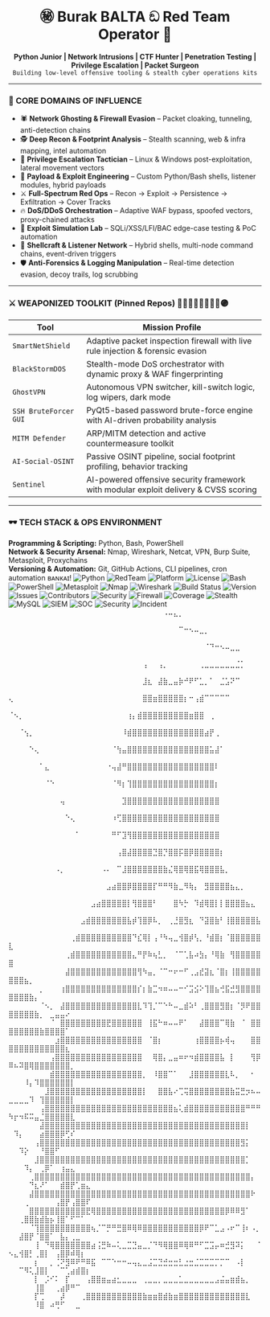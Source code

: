 ⠀⠀⠀⠀⠀⠀<h1 align="center"> ㊙  Burak BALTA ඞ Red Team Operator 🥋 </h1>               
<p align="center">
<b>Python Junior | Network Intrusions | CTF Hunter | Penetration Testing | Privilege Escalation | Packet Surgeon</b><br>
<code>Building low-level offensive tooling & stealth cyber operations kits</code>
</p>

--- 
### 🧠 CORE DOMAINS OF INFLUENCE
- 🕷️ **Network Ghosting & Firewall Evasion** – Packet cloaking, tunneling, anti-detection chains  
- 🕵️ **Deep Recon & Footprint Analysis** – Stealth scanning, web & infra mapping, intel automation  
- 🚪 **Privilege Escalation Tactician** – Linux & Windows post-exploitation, lateral movement vectors  
- 🧰 **Payload & Exploit Engineering** – Custom Python/Bash shells, listener modules, hybrid payloads  
- ⚔️ **Full-Spectrum Red Ops** – Recon → Exploit → Persistence → Exfiltration → Cover Tracks  
- 🔥 **DoS/DDoS Orchestration** – Adaptive WAF bypass, spoofed vectors, proxy-chained attacks  
- 🧪 **Exploit Simulation Lab** – SQLi/XSS/LFI/BAC edge-case testing & PoC automation  
- 🐚 **Shellcraft & Listener Network** – Hybrid shells, multi-node command chains, event-driven triggers  
- 🛡️ **Anti-Forensics & Logging Manipulation** – Real-time detection evasion, decoy trails, log scrubbing  

---

### ⚔️ WEAPONIZED TOOLKIT (Pinned Repos) 🔵🤞🏻🔴🤌🏻🫴🏻🟣

| Tool | Mission Profile |
|------|----------------|
| `SmartNetShield` | Adaptive packet inspection firewall with live rule injection & forensic evasion |
| `BlackStormDOS` | Stealth-mode DoS orchestrator with dynamic proxy & WAF fingerprinting |
| `GhostVPN` | Autonomous VPN switcher, kill-switch logic, log wipers, dark mode |
| `SSH BruteForcer GUI` | PyQt5-based password brute-force engine with AI-driven probability analysis |
| `MITM Defender` | ARP/MITM detection and active countermeasure toolkit |
| `AI-Social-OSINT` | Passive OSINT pipeline, social footprint profiling, behavior tracking |
| `Sentinel` | AI-powered offensive security framework with modular exploit delivery & CVSS scoring |

---

### 🕶️ TECH STACK & OPS ENVIRONMENT

**Programming & Scripting:** Python, Bash, PowerShell  
**Network & Security Arsenal:** Nmap, Wireshark, Netcat, VPN, Burp Suite, Metasploit, Proxychains  
**Versioning & Automation:** Git, GitHub Actions, CLI pipelines, cron automation 
ʙᴀɴᴋᴀɪ!
![Python](https://img.shields.io/badge/python-3.10-blue?logo=python&style=flat)
![RedTeam](https://img.shields.io/badge/type-red--team-critical?style=flat)
![Platform](https://img.shields.io/badge/platform-linux%20%7C%20windows-informational?style=flat)
![License](https://img.shields.io/badge/license-MIT-green)
![Bash](https://img.shields.io/badge/bash-4.4-555?style=flat&logo=gnu-bash)
![PowerShell](https://img.shields.io/badge/PowerShell-7.3-0078D7?style=flat&logo=powershell)
![Metasploit](https://img.shields.io/badge/Metasploit-framework-ff69b4?style=flat&logo=metasploit)
![Nmap](https://img.shields.io/badge/Nmap-network-red?style=flat&logo=nmap)
![Wireshark](https://img.shields.io/badge/Wireshark-network-0099ff?style=flat&logo=wireshark)
![Build Status](https://img.shields.io/github/actions/workflow/status/octocat/Hello-World/ci.yml?style=flat)
![Version](https://img.shields.io/badge/version-1.0.0-blue?style=flat)
![Issues](https://img.shields.io/badge/issues-open-yellow?style=flat)
![Contributors](https://img.shields.io/badge/contributors-active-brightgreen?style=flat)
![Security](https://img.shields.io/badge/security-high-red?style=flat)
![Firewall](https://img.shields.io/badge/firewall-active-green?style=flat)
![Coverage](https://img.shields.io/badge/coverage-95%25-brightgreen?style=flat)
![Stealth](https://img.shields.io/badge/stealth-activated-darkgreen?style=flat)
![MySQL](https://img.shields.io/badge/MySQL-database-4479A1?style=flat&logo=mysql)
![SIEM](https://img.shields.io/badge/SIEM-Operational-blue?style=flat)
![SOC](https://img.shields.io/badge/SOC-Active-green?style=flat)
![Security](https://img.shields.io/badge/security-monitoring-red?style=flat)
![Incident](https://img.shields.io/badge/incident-response-yellow?style=flat)
⠀⠀⠀⠀⠀⠀⠀⠀⠀⠀⠀⠀⠀⠀⠀⠀⠀⠀⠀⠀⠀⠀⠀⠀⠀⠀⠀⠀⠀⠀⠠⠤⣄⡀⠀⠀⠀⠀⠀⠀⠀⠀⠀⠀⠀⠀⠀⠀⠀⠀⠀⠀⠀⠀⠀⠀⠀⠀⠀⠀⠀⠀⠀⠀⠀
⠀⠀⠀⠀⠀⠀⠀⠀⠀⠀⠀⠀⠀⠀⠀⠀⠀⠀⠀⠀⠀⠀⠀⠀⠀⠀⠀⠀⠀⠀⠀⠀⠀⠉⠒⠢⠤⣀⡀⠀⠀⠀⠀⠀⠀⠀⠀⠀⠀⠀⠀⠀⠀⠀⠀⠀⠀⠀⠀⠀⠀⠀⠀⠀⠀
⠀⠀⠀⠀⠀⠀⠀⠀⠀⠀⠀⠀⠀⠀⠀⠀⠀⠀⠀⠀⠀⠀⠀⠀⠀⠀⠀⠀⠀⠀⠀⠀⠀⠀⠀⠀⠀⠀⠈⠙⠒⠢⠤⣀⣀⠀⠀⠀⠀⠀⠀⠀⠀⠀⠀⠀⠀⠀⠀⠀⠀⠀⠀⠀⠀
⠀⠀⠀⠀⠀⠀⠀⠀⠀⠀⠀⠀⠀⠀⠀⠀⠀⠀⠀⠀⠀⠀⠀⠀⠀⠀⢠⠀⠀⢠⡀⠀⠀⠀⠀⠀⠀⢀⣀⣀⣀⣀⣀⣀⣈⡁⠀⠀⠀⠀⠀⠀⠀⠀⠀⠀⠀⠀⠀⠀⠀⠀⠀⠀⠀
⠀⠀⠀⠀⠀⠀⠀⠀⠀⠀⠀⠀⠀⠀⠀⠀⠀⠀⠀⠀⠀⠀⠀⠀⠀⠀⣸⣆⠀⣼⣷⣀⣤⡷⠚⠟⠋⣁⡀⠁⠀⣈⣡⠝⠉⠀⠀⠀⠀⠀⠀⠀⠀⠀⠀⠀⠀⠀⠀⠀⠀⠀⠀⠀⠀
⢄⠀⠀⠀⠀⠀⠀⠀⠀⠀⠀⠀⠀⠀⠀⠀⠀⠀⠀⠀⠀⠀⠀⠀⠀⠀⣿⣿⣶⣿⣿⣿⣿⣿⡆⠒⢠⣾⠉⠉⠉⠉⠉⠀⠀⠀⠀⠀⠀⠀⠀⠀⠀⠀⠀⠀⠀⠀⠀⠀⠀⠀⠀⠀⠀
⠈⠢⡀⠀⠀⠀⠀⠀⠀⠀⠀⠀⠀⠀⠀⠀⠀⠀⠀⠀⠀⠀⠀⢰⡄⣾⣿⣿⣿⣿⣿⣿⣿⣿⣿⣶⣿⣿⠀⢀⠀⠀⠀⠀⠀⠀⠀⠀⠀⠀⠀⠀⠀⠀⠀⠀⠀⠀⠀⠀⠀⠀⠀⠀⠀
⠀⠀⠈⢢⡀⠀⠀⠀⠀⠀⠀⠀⠀⠀⠀⠀⠀⠀⠀⠀⠀⠀⠸⣾⣿⣿⣿⣿⣿⣿⣿⣿⣿⣿⣿⣿⣿⣿⣴⡟⢀⠀⠀⠀⠀⠀⠀⠀⠀⠀⠀⠀⠀⠀⠀⠀⠀⠀⠀⠀⠀⠀⠀⠀⠀
⠀⠀⠀⠀⠑⢄⠀⠀⠀⠀⠀⠀⠀⠀⠀⠀⠀⠀⠀⠀⠈⢳⣤⣿⣿⣿⣿⣿⣿⣿⣿⣿⣿⣿⣿⣿⣿⣿⣿⣥⣼⠁⠀⠀⠀⠀⠀⠀⠀⠀⠀⠀⠀⠀⠀⠀⠀⠀⠀⠀⠀⠀⠀⠀⠀
⠀⠀⠀⠀⠀⠀⠁⣄⠀⠀⠀⠀⠀⠀⠀⠀⠀⠀⠀⠐⢤⣼⠛⣿⣿⣿⣿⣿⣿⣿⣿⣿⣿⣿⣿⣿⣿⣿⣿⣿⠇⠀⠀⠀⠀⠀⠀⠀⠀⠀⠀⠀⠀⠀⠀⠀⠀⠀⠀⠀⠀⠀⠀⠀⠀
⠀⠀⠀⠀⠀⠀⠀⠈⠑⠀⠀⠀⠀⠀⠀⠀⠀⠀⠀⠀⠈⠻⡆⢹⣿⣿⣿⣿⣿⣿⣿⣿⣿⣿⣿⣿⣿⣿⣿⣿⡆⠀⠀⠀⠀⠀⠀⠀⠀⠀⠀⠀⠀⠀⠀⠀⠀⠀⠀⠀⠀⠀⠀⠀⠀
⠀⠀⠀⠀⠀⠀⠀⠀⠀⠀⢤⠀⠀⠀⠀⠀⠀⠀⠀⠀⠀⠀⣹⣿⣿⣿⣿⣿⣿⣿⣿⣿⣿⣿⣿⣿⣿⣿⣿⣿⣿⠀⠀⠀⠀⠀⠀⠀⠀⠀⠀⠀⠀⠀⠀⠀⠀⠀⠀⠀⠀⠀⠀⠀⠀
⠀⠀⠀⠀⠀⠀⠀⠀⠀⠀⠀⠑⢄⠀⠀⠀⠀⠀⠀⠀⠰⢋⣿⣿⣿⣿⣿⣿⣿⣿⣿⣿⣿⣿⣿⣿⣿⣿⣿⣿⣿⠀⠀⠀⠀⠀⠀⠀⠀⠀⠀⠀⠀⠀⠀⠀⠀⠀⠀⠀⠀⠀⠀⠀⠀
⠀⠀⠀⠀⠀⠀⠀⠀⠀⠀⠀⠀⠀⠁⠀⠀⠀⠀⠀⠀⠛⠋⣹⢻⣿⣿⣿⣿⣿⣿⣿⣿⣿⣿⣿⣿⣿⣿⣿⣿⣿⠀⠀⠀⠀⠀⠀⠀⠀⠀⠀⠀⠀⠀⠀⠀⠀⠀⠀⠀⠀⠀⠀⠀⠀
⠀⠀⠀⠀⠀⠀⠀⠀⠀⠀⠀⠀⠀⠀⠀⠀⠀⠀⠀⠀⠀⢠⣿⣼⣿⣿⣿⣿⣙⣿⡙⣿⣿⡯⣿⡿⣿⣿⣿⣿⣿⡆⠀⠀⠀⠀⠀⠀⠀⠀⠀⠀⠀⠀⠀⠀⠀⠀⠀⠀⠀⠀⠀⠀⠀
⠀⠀⠀⠀⠀⠀⠀⠀⠀⠠⡀⠀⠀⠀⠀⠀⠀⠀⠠⠄⠀⠉⣸⣿⣿⣿⣿⣿⣿⣿⣷⣌⢿⣿⢿⣿⣯⢿⣿⣿⣿⣧⡀⠀⠀⠀⠀⠀⠀⠀⠀⠀⠀⠀⠀⠀⠀⠀⠀⠀⠀⠀⠀⠀⠀
⠀⠀⠀⠀⠀⠀⠀⠀⠀⠀⠀⠀⠀⠀⠀⠀⠀⠀⠀⣠⣴⣿⣿⡿⣿⣿⣿⣿⡏⠛⠛⠻⣷⣀⠻⢷⡄⠀⣻⣿⣿⣿⣿⣦⣄⡀⠀⠀⠀⠀⠀⠀⠀⠀⠀⠀⠀⠀⠀⠀⠀⠀⠀⠀⠀
⠀⠀⠀⠀⠀⠀⠀⠀⠀⠀⠀⠀⠀⠀⠀⠀⣠⣴⣿⣿⣿⣿⣿⡇⢻⣿⣿⣿⠃⠀⠀⠀⣿⠳⡓⠀⠹⣾⢿⣿⡇⡇⣿⣿⣿⣿⣦⣄⠀⠀⠀⠀⠀⠀⠀⠀⠀⠀⠀⠀⠀⠀⠀⠀⠀
⠀⠀⠀⠀⠀⠀⠀⠀⠀⠀⠀⠀⠀⠀⣠⣾⣿⣿⣿⣿⣿⣿⣿⣧⡾⢹⣿⡿⠧⡀⠀⢀⣘⣿⣻⣆⠀⠙⣽⣿⣷⠃⢸⣿⣿⣿⣿⣿⣧⠀⠀⠀⠀⠀⠀⠀⠀⠀⠀⠀⠀⠀⠀⠀⠀
⠀⠀⠀⠀⠀⠀⠀⠀⠀⠀⠀⠀⢀⣾⣿⣿⣿⣿⣿⣿⣿⣿⣿⣿⠙⣎⢿⡇⢠⠘⠳⢤⣀⢺⣿⡾⢣⡀⠘⣾⣿⡆⠈⣿⣿⣿⣿⣿⣿⣇⠀⠀⠀⠀⠀⠀⠀⠀⠀⠀⠀⠀⠀⠀⠀
⠀⠀⠀⠀⠀⠀⠀⠀⠀⠀⠀⢀⣾⣿⣿⣿⣿⣿⣿⣿⣿⣿⣿⣿⣄⠛⡟⠷⢦⣃⡀⠀⠈⠉⢁⣧⠴⣳⡄⠘⢿⣷⠀⢻⣿⣿⣿⣿⣿⣿⠀⠀⠀⠀⠀⠀⠀⠀⠀⠀⠀⠀⠀⠀⠀
⠀⠀⠀⠀⠀⠀⠀⠀⠀⠀⠀⣼⣿⣿⣿⣿⣿⣿⣿⣿⣿⣿⣿⣿⣿⢻⠳⣤⡀⠈⠉⠒⠖⠒⠋⢀⣠⣞⣽⣆⠈⣿⡆⢸⣿⣿⣿⣿⣿⣿⣿⣿⣦⡀⠀⠀⠀⠀⠀⠀⠀⠀⠀⠀⠀
⠀⠀⠀⠀⠀⠀⡀⠀⠀⠀⢰⣿⣿⣿⣿⣿⣿⣿⣿⣿⣿⣿⣿⣿⣿⡎⡆⣷⣉⠲⠶⠤⠤⠒⠊⣩⣪⠕⢹⣿⣦⢚⣯⣚⣻⣿⣿⣿⣿⣿⣿⣿⣿⣷⡄⠀⠀⠀⠀⠀⠀⠀⠀⠀⠀
⠀⠀⠀⠀⠀⠀⠈⠢⡀⠀⣼⣿⣿⣿⣿⣿⣿⣿⣿⣿⣿⣿⣿⣿⣿⣇⠹⢹⡈⠉⠑⠓⠤⣀⣾⠵⠃⢀⣿⣿⣿⣻⣿⡆⠈⡻⠟⣿⣿⣿⣿⣿⣿⣿⣷⡀⠀⣀⣤⣤⠔⠀⠀⠀⠀
⠀⠀⠀⠀⠀⠀⠀⠀⠈⠀⣿⣿⣿⣿⣿⣿⣿⣿⣿⣟⣿⣿⣿⣿⣿⣿⠀⢸⣯⠓⠶⠤⠤⠟⠁⠀⠀⣼⣿⣿⣿⠉⢿⣷⠀⠈⠀⣿⣿⣿⣿⣿⣿⣿⣿⣷⣿⣿⣿⣿⠁⠀⠀⠀⠀
⠀⠀⠀⠀⠀⠀⠀⠀⠀⣰⣿⣿⣿⣿⣿⣿⣿⣿⣿⣿⣿⣿⣿⣿⣿⣿⠀⠈⣿⡆⠀⠀⠀⠀⠀⠀⢰⣿⣿⣿⣿⡦⢾⢤⠀⠀⠀⣿⣿⣿⣿⣿⣿⣿⣿⣿⣿⣿⣿⣿⣆⠀⠀⠀⠀
⠀⠀⠀⠀⠀⠀⠀⠀⢠⣿⣿⣿⣿⣿⣿⣿⣿⣿⣿⣿⣿⣿⣿⣿⣿⣿⠀⠀⢿⣿⡄⣀⣤⠶⠖⠲⣾⣿⣿⣿⣿⣧⠀⡇⠀⠀⠀⢻⡿⠿⠦⠽⣿⢿⣿⣿⣿⣿⣿⣿⣿⡀⠀⠀⠀
⠀⠀⠀⠀⠀⠀⠀⠀⣾⣿⣿⣿⣿⣿⣿⣿⣿⣿⣿⣿⣿⣿⣿⣿⣿⣿⡀⠀⠸⣿⣿⠉⠁⠀⠀⣸⣿⣿⣿⣿⣿⣿⣇⠧⡀⠀⠀⠂⠀⠀⠀⠀⠸⡄⠹⣿⣿⣿⣿⣿⣿⡇⠀⠀⠀
⠀⠀⠀⠀⠀⠀⠀⣸⣿⣿⣿⣿⣿⣿⣿⣿⣿⣿⣿⣿⣿⣿⣿⣿⣿⣿⡇⠀⠀⣿⣿⣧⠔⢉⢭⣿⣿⣿⣿⣿⣿⣿⣿⣷⣭⣛⡲⠦⠤⣀⣀⣀⣀⠹⠀⢹⣿⣿⣿⣿⣿⡇⠀⠀⠀
⠀⠀⠀⠀⠀⠀⢠⣿⣿⣿⣿⣿⣿⣿⣿⣿⣿⣿⣿⣿⣿⣿⣿⣿⣿⣿⣿⣿⣿⣿⣿⣿⣦⢅⣾⣿⣿⣿⣿⣿⣿⣿⣿⣿⣿⣿⠛⠛⠛⠳⡖⠲⠯⠭⣤⣈⣿⣿⣿⣿⣿⣇⠀⠀⠀
⠀⠀⠀⠀⠀⠀⣼⣿⣿⣿⣿⣿⣿⣿⣿⣿⣿⣿⣿⣿⣿⣿⣿⣿⣿⣿⣿⣿⣿⣿⣿⣿⣿⣿⣿⣿⣿⣿⣿⣿⣿⣿⣿⣿⣿⣿⡇⠀⠀⠀⠹⡄⠀⠀⠀⣴⣿⣿⣿⡿⢋⠎⠀⠀⠀
⠀⠀⠀⠀⠀⢠⣿⣿⣿⣿⣿⣿⣿⣿⣿⣿⣿⣿⣿⣿⣿⣿⣿⣿⣿⣿⣿⣿⣿⣿⣿⣿⣿⣿⣿⣿⣿⣿⣿⣿⣿⣿⣿⣿⣿⣻⡅⠀⠀⠀⠀⠹⡕⠀⠀⠘⣿⣿⠋⠀⠀⠀⠀⠀⠀
⠀⠀⠀⠀⠀⣸⣿⣿⣿⣿⣿⣿⣿⣿⣿⣿⣿⣿⣿⣿⣿⣿⣿⣿⣿⣿⣿⣿⣿⣿⣿⣿⣿⣿⣿⣿⣿⣿⣿⣿⣿⣿⣿⣿⣿⣿⡁⠀⠀⠀⠀⠀⠹⡄⠀⢀⡿⠁⠀⢰⣤⣄⠀⠀⠀
⠀⠀⠀⠀⢀⣿⣿⣿⣿⣿⣿⣿⣿⣿⣿⣿⣿⣿⣿⣿⣿⣿⣿⣿⣿⣿⣿⣿⣿⣿⣿⣿⣿⣿⣿⣿⣿⣿⣿⣿⣿⣿⣿⣿⣿⣿⣿⡄⠀⠀⠀⠀⠀⠙⣆⠜⠁⠀⠀⣾⣿⡟⢁⣶⣄
⠀⠀⠀⠀⣼⣿⣿⣿⣿⣿⣿⣿⣿⣿⣿⣿⣿⣿⣿⣿⣿⣿⣿⣿⣿⣿⣿⣿⣿⣿⣿⣿⣿⣿⣿⣿⣿⣿⣿⣿⣿⣿⣿⣿⣿⣿⣿⠗⠀⠀⠀⠀⢀⠀⠀⠀⠀⠀⢠⣿⡟⢠⣿⣿⠏
⠀⠀⠀⠀⣿⣿⣿⣿⣿⣿⣿⣿⣿⣿⣿⣟⢿⣿⣿⣿⣿⣿⣿⣿⣿⣿⣿⣿⣿⣿⣿⣿⣿⣿⣿⣿⣿⣿⣿⣿⣿⣿⡿⠿⠿⣻⠁⠀⠀⠀⠀⢀⣿⣿⣷⣾⣷⡦⢸⣿⠁⠋⠉⠁⠀
⠀⠀⠀⠀⠈⢹⣿⣿⣿⣿⣿⣿⣿⣿⣿⣿⢦⡈⠉⡛⠛⣛⣿⠿⢿⠿⣿⣿⣿⣿⣿⣿⣿⣿⣿⣿⣿⡿⠟⠉⣁⣠⠠⠖⠉⢸⠆⠠⡀⠀⠀⣼⣿⡟⠈⣿⣿⠁⠀⣧⡄⢀⣀⠀⠀
⠀⠀⠀⠀⠀⢸⠀⠙⢿⣿⣿⣿⣿⣿⣿⣿⣴⢨⣛⠷⠤⢅⣀⣉⣙⣤⣀⡈⠙⠻⢿⣿⣿⠿⢿⠿⠛⠋⣉⣩⡤⠶⣚⣻⠽⡅⠀⠀⠈⠢⣄⢺⣿⡃⢀⣿⡇⠀⢠⣿⡿⠾⢿⡆⠀
⠀⠀⠀⠀⠀⡆⠀⠀⡀⢈⠝⣻⠿⠟⠛⠿⣯⠀⠉⠉⠑⠒⠒⠤⢤⣄⣀⣨⣉⣙⣚⣒⣒⣃⣐⣒⣈⣉⣉⣉⡉⡉⠉⠀⠠⡇⠀⠀⠀⠀⠀⠉⠻⢅⣸⣿⡇⠀⠀⠉⢁⣴⣾⣿⡆
⠀⠀⠀⠀⠀⡇⠀⡨⠊⠅⠀⡏⠀⠀⠀⢠⣿⣿⣶⣤⣴⣂⣀⣀⣀⠀⢀⣀⣀⡀⣀⣀⣀⣁⣀⣀⣀⣀⣀⣀⣠⣬⣤⣶⣾⣦⡀⠀⠀⠀⠀⠀⠀⠀⢸⣿⠀⠀⢀⣴⡿⠛⠉⠀⠀
⠀⠀⠀⠀⠀⡏⢉⠀⠀⠀⡼⠀⠀⠀⢀⣿⣿⣿⣿⣿⣿⣿⣿⣿⣿⣿⣷⣶⣶⣿⣾⣷⣶⣿⣿⣿⣿⣿⣿⣿⣿⣿⣿⣿⣿⣿⣇⠀⠀⠀⠀⠀⠀⠀⠸⣿⠀⠴⢛⠋⠀⠀⣀⠀⠀
